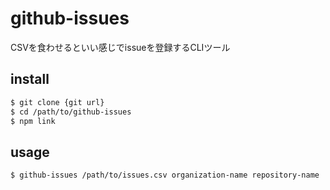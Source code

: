 # github-issues

CSVを食わせるといい感じでissueを登録するCLIツール

## install

```sh
$ git clone {git url}
$ cd /path/to/github-issues
$ npm link
```

## usage

```sh
$ github-issues /path/to/issues.csv organization-name repository-name
```
